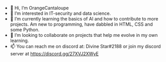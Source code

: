 - 👋 Hi, I’m OrangeCantaloupe
- 👀 I’m interested in IT-security and data science.
- 🌱 I’m currently learning the basics of AI and how to contribute to more projects. Am new to programming, have dabbled in HTML, CSS and some Python.
- 💞️ I’m looking to collaborate on projects that help me evolve in my own learning.
- 📫 You can reach me on discord at: Divine Star#2188 or join my discord server at https://discord.gg/27XVJ2XWyE

<!---
OrangeCantaloupe/OrangeCantaloupe is a ✨ special ✨ repository because its `README.md` (this file) appears on your GitHub profile.
You can click the Preview link to take a look at your changes.
--->
